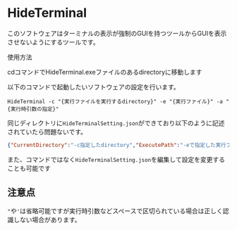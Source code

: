 # HideTerminal

このソフトウェアはターミナルの表示が強制のGUIを持つツールからGUIを表示させないようにするツールです。

使用方法

cdコマンドでHideTerminal.exeファイルのあるdirectoryに移動します

以下のコマンドで起動したいソフトウェアの設定を行います。
```
HideTerminal -c "{実行ファイルを実行するdirectory}" -e "{実行ファイル}" -a "{実行時引数の指定}" 
```

同じディレクトリに`HideTerminalSetting.json`ができており以下のように記述されていたら問題ないです。

```json
{"CurrentDirectory":"-c指定したdirectory","ExecutePath":"-eで指定した実行ファイル","Arguments":"-aで指定した実行時引数"}
```

また、コマンドではなく`HideTerminalSetting.json`を編集して設定を変更することも可能です


## 注意点

`"`や`'`は省略可能ですが実行時引数などスペースで区切られている場合は正しく認識しない場合があります。
